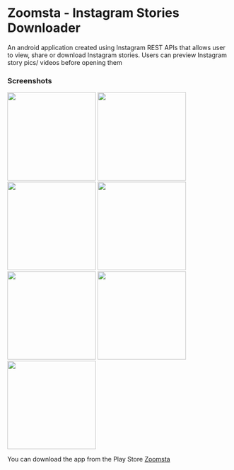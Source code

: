 # Zoomsta - Instagram Stories Downloader
An android application created using Instagram REST APIs that allows user to view, share or download Instagram stories. Users can preview Instagram story pics/ videos before opening them

### Screenshots
<img src="screenshots/one.png" width="200" > <img src="screenshots/two.png" width="200" > <img src="screenshots/three.png" width="200" >
<img src="screenshots/four.png" width="200" > <img src="screenshots/five.png" width="200" > <img src="screenshots/six.png" width="200" >
<img src="screenshots/seven.png" width="200" >


You can download the app from the Play Store [Zoomsta](https://play.google.com/store/apps/details?id=com.gelostech.zoomsta)

